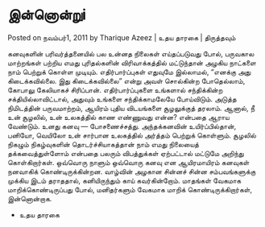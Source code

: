 இன்னொன்றுi
========
Posted on நவம்பர்1, 2011 by Tharique Azeez | உதய தாரகை | திருத்தவும்











கனவுகளின் பரிவர்த்தனையில் பல உன்னத நிலைகள் எய்தப்படுவது போல், பருவகால மாற்றங்கள் பற்றிய எமது புரிதல்களின் விரிவாக்கத்தில் மட்டுந்தான் அழகிய நாட்களை நாம் பெற்றுக் கொள்ள முடியும்.
எதிர்பார்ப்புகள் எதுவுமே இல்லாமல், “எனக்கு அது கிடைக்கவில்லை. இது கிடைக்கவில்லை” என்று அவள் சொல்கின்ற போதெல்லாம், கோபாலு கேலியாகச் சிரிப்பான். எதிர்பார்ப்புகளை உங்களால் சந்திக்கின்ற சக்தியில்லாவிட்டால், அதுவும் உங்களை சந்திக்காமலேயே போய்விடும்.
அடுத்த நிமிடத்தின் பருவமாற்றம், ஆயிரம் புதிய விடயங்களை சூழலுக்குத் தரலாம். ஆனால், நீ உன் சூழலில், உன் உலகத்தில் காண எண்ணுவது என்ன? என்பதை ஆராய வேண்டும். உனது கனவு — போசணைச்சத்து.
அந்தக்கனவின் உயிர்ப்பில்தான், பனியோ, வெயிலோ உன் சார்பான உலகத்தில் அர்த்தம் பெற்றுக் கொள்ளும். சூழலில் நிகழும் நிகழ்வுகளின் தொடர்ச்சியாகத்தான் நாம் எமது நிலையைத் தக்கவைத்துள்ளோம் என்பதை பலரும் விபத்துக்கள் ஏற்பட்டால் மட்டுமே அறிந்து கொள்கிறார்கள்.
ஒவ்வொரு நாளும் ஒவ்வொரு கனவு என ஆயிரமாயிரம் கனவுகள் நனவாகிக் கொண்டிருக்கின்றன. வாழ்வின் அழகான சின்னச் சின்ன சம்பவங்களுக்கு முக்கிய இடம் தராததால், கனியிருந்தும் காய் கவர்கின்றோம்.
மாதங்கள் வேகமாக மாறிக்கொண்டிருப்பது போல், மனிதர்களும் வேகமாக மாறிக் கொண்டிருக்கிறார்கள், இன்னொன்றாக.
- உதய தாரகை
